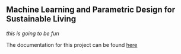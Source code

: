 ## Machine Learning and Parametric Design for Sustainable Living

*this is going to be fun*


The documentation for this project can be found [here](https://loganlieou.github.io/Chives/)
